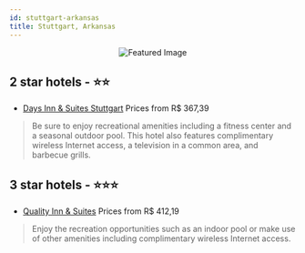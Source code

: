 ```yaml
---
id: stuttgart-arkansas
title: Stuttgart, Arkansas
---
```


<center><img src="https://i.travelapi.com/hotels/1000000/20000/15200/15180/f3c17d61_z.jpg" alt="Featured Image" /></center>


##  2 star hotels - ⭐️⭐️

-    [Days Inn & Suites Stuttgart](https://us.hurb.com/hotels/stuttgart/days-inn-suites-stuttgart-JNP-JP085858?cmp=18055) Prices from R$ 367,39
   > Be sure to enjoy recreational amenities including a fitness center and a seasonal outdoor pool. This hotel also features complimentary wireless Internet access, a television in a common area, and barbecue grills.

##  3 star hotels - ⭐️⭐️⭐️

-    [Quality Inn & Suites](https://us.hurb.com/hotels/stuttgart/quality-inn-suites-JNP-JP687265?cmp=18055) Prices from R$ 412,19
   > Enjoy the recreation opportunities such as an indoor pool or make use of other amenities including complimentary wireless Internet access.
